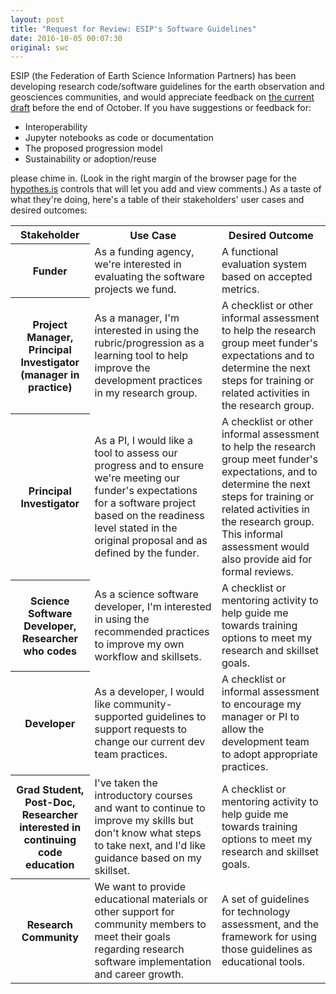 ```yaml
---
layout: post
title: "Request for Review: ESIP's Software Guidelines"
date: 2016-10-05 00:07:30
original: swc
---
```


ESIP (the Federation of Earth Science Information Partners) has been
developing research code/software guidelines for the earth observation
and geosciences communities, and would appreciate feedback on
[the current draft](https://esipfed.github.io/Software-Assessment-Guidelines/guidelines.html)
before the end of October.
If you have suggestions or feedback for:

*   Interoperability
*   Jupyter notebooks as code or documentation
*   The proposed progression model
*   Sustainability or adoption/reuse

please chime in.
(Look in the right margin of the browser page for the [hypothes.is](https://hypothes.is/) controls
that will let you add and view comments.)
As a taste of what they're doing,
here's a table of their stakeholders' user cases and desired outcomes:

<table>
<tr>
<th>
Stakeholder
</th>
<th>
Use Case
</th>
<th>
Desired Outcome
</th>
</tr>
<tr>
<th>
Funder
</th>
<td>
As a funding agency, we're interested in evaluating the software projects we fund.
</td>
<td>
A functional evaluation system based on accepted metrics.
</td>
</tr>
<tr>
<th>
Project Manager, Principal Investigator (manager in practice)
</th>
<td>
As a manager, I'm interested in using the rubric/progression as a learning tool to help improve the development practices in my research group.
</td>
<td>
A checklist or other informal assessment to help the research group meet 
funder's expectations and to determine the next steps for training or 
related activities in the research group.
</td>
</tr>
<tr>
<th>
Principal Investigator
</th>
<td>
As a PI, I would like a tool to assess our progress and to ensure we're 
meeting our funder's expectations for a software project based on the 
readiness level stated in the original proposal and as defined by the 
funder.
</td>
<td>
A checklist or other informal assessment to help the research group meet 
funder's expectations, and to determine the next steps for training or 
related activities in the research group. This informal assessment would also provide aid for formal reviews. 
</td>
</tr>
<tr>
<th>
Science Software Developer, Researcher who codes
</th>
<td>
As a science software developer, I'm interested in using the recommended practices to improve my own workflow and skillsets.
</td>
<td>
A checklist or mentoring activity to help guide me towards training options to meet my research and skillset goals.
</td>
</tr>
<th>
Developer
</th>
</td>
<td>
As a developer, I would like community-supported guidelines to support requests to change our current dev team practices.
</td>
<td>
A checklist or informal assessment to encourage my manager or PI to allow the development team to adopt appropriate practices.
</td>
</tr>
<tr>
<th>
Grad Student, Post-Doc, Researcher interested in continuing code education
</th>
</td>
<td>
I've taken the introductory courses and want to continue to improve my 
skills but don't know what steps to take next, and I'd like guidance 
based on my skillset.
</td>
<td>
A checklist or mentoring activity to help guide me towards training options to meet my research and skillset goals.
</td>
</tr>
<tr>
<th>
Research Community
</th>
<td>
We want to provide educational materials or other support for community 
members to meet their goals regarding research software implementation 
and career growth.
</td>
<td>
A set of guidelines for technology assessment, and the framework for using those guidelines as educational tools.
</td>
</tr>
</table>
